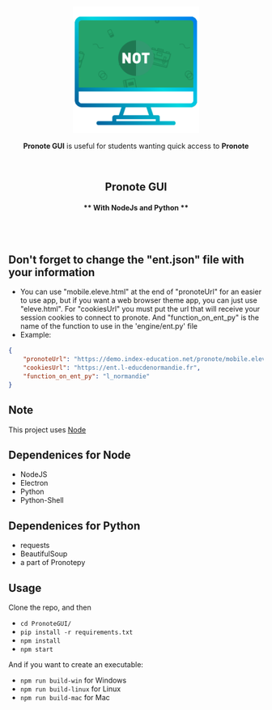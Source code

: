 <p align="center"><img width="250" alt="Pronote GUI" src="gui/images/icon.png"></a></p>
<p align="center"><strong>Pronote GUI</strong> is useful for students wanting quick access to <strong>Pronote</strong></p>
<br/>


<h2 align="center">Pronote GUI</h2>

<h4 align="center">** With NodeJs and Python **</h4>
<br/>
<br/>

## Don't forget to change the "ent.json" file with your information


- You can use "mobile.eleve.html" at the end of "pronoteUrl" for an easier to use app, but if you want a web browser theme app, you can just use "eleve.html". For "cookiesUrl" you must put the url that will receive your session cookies to connect to pronote. And "function_on_ent_py" is the name of the function to use in the 'engine/ent.py' file
- Example:

```json
{
    "pronoteUrl": "https://demo.index-education.net/pronote/mobile.eleve.html",
    "cookiesUrl": "https://ent.l-educdenormandie.fr",
    "function_on_ent_py": "l_normandie"
}
```

## Note

This project uses [Node](https://nodejs.org/en/download/)

## Dependenices for Node

- NodeJS
- Electron   
- Python
- Python-Shell

## Dependenices for Python

- requests
- BeautifulSoup  
- a part of Pronotepy

## Usage

Clone the repo, and then

- `cd PronoteGUI/`
- `pip install -r requirements.txt`
- `npm install`
- `npm start`

And if you want to create an executable:

- `npm run build-win` for Windows
- `npm run build-linux` for Linux
- `npm run build-mac` for Mac
